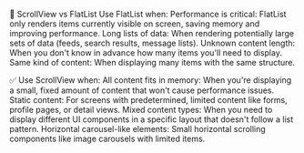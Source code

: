 🎉 ScrollView vs FlatList
Use FlatList when:
Performance is critical: FlatList only renders items currently visible on screen, saving memory and improving performance.
Long lists of data: When rendering potentially large sets of data (feeds, search results, message lists).
Unknown content length: When you don't know in advance how many items you'll need to display.
Same kind of content: When displaying many items with the same structure.

✅ Use ScrollView when:
All content fits in memory: When you're displaying a small, fixed amount of content that won't cause performance issues.
Static content: For screens with predetermined, limited content like forms, profile pages, or detail views.
Mixed content types: When you need to display different UI components in a specific layout that doesn't follow a list pattern.
Horizontal carousel-like elements: Small horizontal scrolling components like image carousels with limited items.
